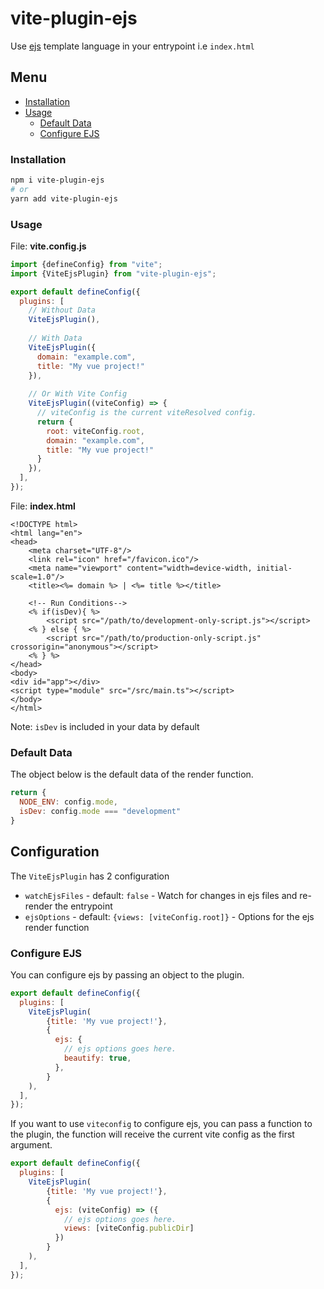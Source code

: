 # vite-plugin-ejs

Use [ejs](https://www.npmjs.com/package/ejs) template language in your entrypoint i.e `index.html`

## Menu

- [Installation](#installation)
- [Usage](#usage)
    - [Default Data](#default-data)
    - [Configure EJS](#configure-ejs)

### Installation

```sh
npm i vite-plugin-ejs
# or
yarn add vite-plugin-ejs
```

### Usage

File: **vite.config.js**

```javascript
import {defineConfig} from "vite";
import {ViteEjsPlugin} from "vite-plugin-ejs";

export default defineConfig({
  plugins: [
    // Without Data
    ViteEjsPlugin(),
    
    // With Data
    ViteEjsPlugin({
      domain: "example.com",
      title: "My vue project!"
    }),
    
    // Or With Vite Config
    ViteEjsPlugin((viteConfig) => {
      // viteConfig is the current viteResolved config.
      return {
        root: viteConfig.root,
        domain: "example.com",
        title: "My vue project!"
      }
    }),
  ],
});
```

File: **index.html**

```ejs
<!DOCTYPE html>
<html lang="en">
<head>
    <meta charset="UTF-8"/>
    <link rel="icon" href="/favicon.ico"/>
    <meta name="viewport" content="width=device-width, initial-scale=1.0"/>
    <title><%= domain %> | <%= title %></title>

    <!-- Run Conditions-->
    <% if(isDev){ %>
        <script src="/path/to/development-only-script.js"></script>
    <% } else { %>
        <script src="/path/to/production-only-script.js" crossorigin="anonymous"></script>
    <% } %>
</head>
<body>
<div id="app"></div>
<script type="module" src="/src/main.ts"></script>
</body>
</html>
```

Note: `isDev` is included in your data by default

### Default Data

The object below is the default data of the render function.

```javascript
return {
  NODE_ENV: config.mode,
  isDev: config.mode === "development"
}
```

## Configuration

The `ViteEjsPlugin` has 2 configuration

- `watchEjsFiles` - default: `false` - Watch for changes in ejs files and re-render the entrypoint
- `ejsOptions` - default: `{views: [viteConfig.root]}` - Options for the ejs render function


### Configure EJS

You can configure ejs by passing an object to the plugin.

```js   
export default defineConfig({
  plugins: [
    ViteEjsPlugin(
        {title: 'My vue project!'},
        {
          ejs: {
            // ejs options goes here.
            beautify: true,
          },
        }
    ),
  ],
});
```

If you want to use `viteconfig` to configure ejs, you can pass a function to the plugin, the function will receive the
current vite config as the first argument.

```js
export default defineConfig({
  plugins: [
    ViteEjsPlugin(
        {title: 'My vue project!'},
        {
          ejs: (viteConfig) => ({
            // ejs options goes here.
            views: [viteConfig.publicDir]
          })
        }
    ),
  ],
});
```
